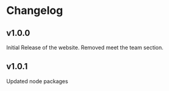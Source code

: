 # Changelog

## v1.0.0
Initial Release of the website. Removed meet the team section.

## v1.0.1
Updated node packages